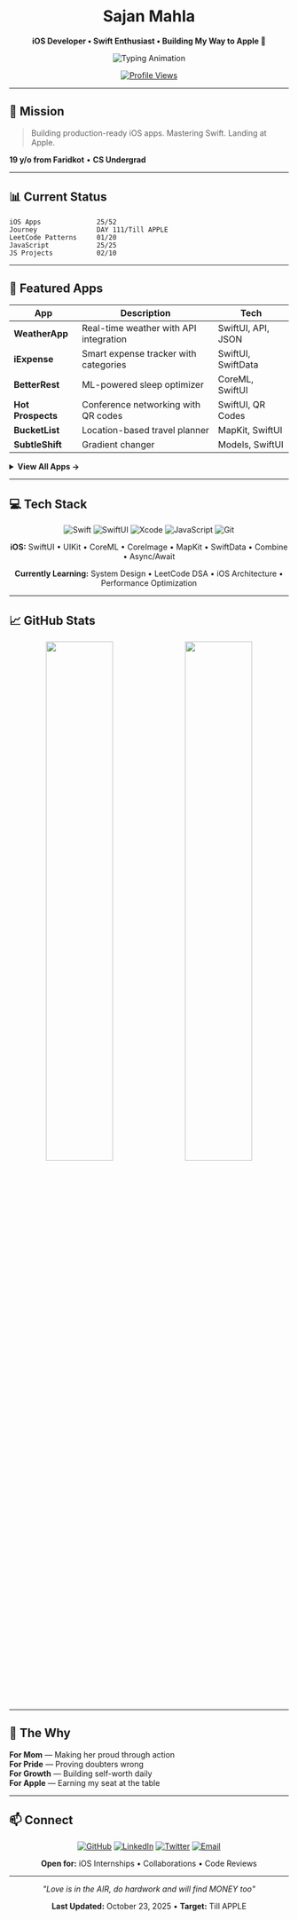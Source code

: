 <div align="center">

# Sajan Mahla

**iOS Developer • Swift Enthusiast • Building My Way to Apple 🍎**

<img src="https://readme-typing-svg.demolab.com?font=Fira+Code&weight=600&size=24&duration=3000&pause=1000&color=FF3B30&center=true&vCenter=true&width=600&lines=25+iOS+Apps+Built;111+Days+of+Swift+Done;Apple+Interview+Ready" alt="Typing Animation" />

[![Profile Views](https://komarev.com/ghpvc/?username=Sajan-Mahla&color=FF3B30&style=flat-square)](https://github.com/Sajan-Mahla)

</div>

---

## 🎯 Mission

> Building production-ready iOS apps. Mastering Swift. Landing at Apple.

**19 y/o from Faridkot** • **CS Undergrad** 

---

## 📊 Current Status

```
iOS Apps              25/52 
Journey               DAY 111/Till APPLE 
LeetCode Patterns     01/20   
JavaScript            25/25 
JS Projects           02/10 
```

---

## 🚀 Featured Apps

| App | Description | Tech |
|-----|-------------|------|
| **WeatherApp** | Real-time weather with API integration | SwiftUI, API, JSON |
| **iExpense** | Smart expense tracker with categories | SwiftUI, SwiftData |
| **BetterRest** | ML-powered sleep optimizer | CoreML, SwiftUI |
| **Hot Prospects** | Conference networking with QR codes | SwiftUI, QR Codes |
| **BucketList** | Location-based travel planner | MapKit, SwiftUI |
| **SubtleShift** | Gradient changer | Models, SwiftUI |

<details>
<summary><b>View All  Apps →</b></summary>

1. Quote App • 2. CalcMate • 3. WeSplit • 4. TempSm • 5. GTF • 6. WeatherApp • 7. BetterRest • 8. WordScramble • 9. DictFict • 10. EduTainment • 11. iExpense • 12. ToDo • 13. Moonshot • 14. BookWorm • 15. Weather 2.0 • 16. SwiftData Demo • 17. FocusTime • 18. InstFilter • 19. DiceRoller • 20. BucketList • 21. MagicPress • 22. Accessibility  • 23. Hot Prospects • 24. MindMapr

</details>

---

## 💻 Tech Stack

<div align="center">

![Swift](https://img.shields.io/badge/Swift-FA7343?style=for-the-badge&logo=swift&logoColor=white)
![SwiftUI](https://img.shields.io/badge/SwiftUI-0D96F6?style=for-the-badge&logo=swift&logoColor=white)
![Xcode](https://img.shields.io/badge/Xcode-147EFB?style=for-the-badge&logo=xcode&logoColor=white)
![JavaScript](https://img.shields.io/badge/JavaScript-F7DF1E?style=for-the-badge&logo=javascript&logoColor=black)
![Git](https://img.shields.io/badge/Git-F05032?style=for-the-badge&logo=git&logoColor=white)

**iOS:** SwiftUI • UIKit • CoreML • CoreImage • MapKit • SwiftData • Combine • Async/Await

**Currently Learning:** System Design • LeetCode DSA • iOS Architecture • Performance Optimization

</div>

---

## 📈 GitHub Stats

<div align="center">

<img width="49%" src="https://github-readme-stats.vercel.app/api?username=Sajan-Mahla&show_icons=true&theme=radical&hide_border=true&bg_color=0D1117&title_color=FF3B30&icon_color=FF3B30&text_color=FFFFFF" />
<img width="49%" src="https://github-readme-stats.vercel.app/api/top-langs/?username=Sajan-Mahla&layout=compact&theme=radical&hide_border=true&bg_color=0D1117&title_color=FF3B30&text_color=FFFFFF" />

</div>

---

## 💪 The Why

**For Mom** — Making her proud through action  
**For Pride** — Proving doubters wrong  
**For Growth** — Building self-worth daily  
**For Apple** — Earning my seat at the table

---


## 📫 Connect

<div align="center">

[![GitHub](https://img.shields.io/badge/GitHub-181717?style=for-the-badge&logo=github&logoColor=white)](https://github.com/Sajan-Mahla)
[![LinkedIn](https://img.shields.io/badge/LinkedIn-0077B5?style=for-the-badge&logo=linkedin&logoColor=white)](https://www.linkedin.com/in/sajan-mahla/)
[![Twitter](https://img.shields.io/badge/Twitter-1DA1F2?style=for-the-badge&logo=twitter&logoColor=white)](https://x.com/MahlaSajan58352)
[![Email](https://img.shields.io/badge/Email-D14836?style=for-the-badge&logo=gmail&logoColor=white)](mailto:Sajanmahla965@gmail.com)

**Open for:** iOS Internships • Collaborations • Code Reviews

</div>

---

<div align="center">

*"Love is in the AIR, do hardwork and will find MONEY too"*

**Last Updated:** October 23, 2025 • **Target:** Till APPLE 

</div>
